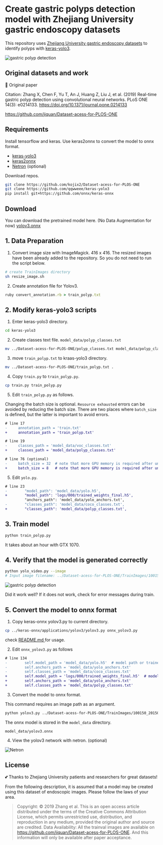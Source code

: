 # Create gastric polyps detection model with Zhejiang University gastric endoscopy datasets

This repository uses [Zhejiang University gastric endoscopy datasets](https://github.com/jiquan/Dataset-acess-for-PLOS-ONE) to identify polyps with [keras-yolo3](https://github.com/qqwweee/keras-yolo3).

![gastric polyp detection](https://raw.githubusercontent.com/kojix2/Dataset-acess-for-PLOS-ONE/master/screenshots/screenshot1.png)

## Original datasets and work

:cake: Original paper

Citation: Zhang X, Chen F, Yu T, An J, Huang Z, Liu J, et al. (2019) Real-time gastric polyp detection using convolutional neural networks. PLoS ONE 14(3): e0214133. https://doi.org/10.1371/journal.pone.0214133

https://github.com/jiquan/Dataset-acess-for-PLOS-ONE

## Requirements

Install tensorflow and keras. Use keras2onnx to convert the model to onnx format.

* [keras-yolo3](https://github.com/qqwweee/keras-yolo3)
* [keras2onnx](https://github.com/onnx/keras-onnx)
* [Netron](https://github.com/lutzroeder/netron) (optional)

Download repos.

```sh
git clone https://github.com/kojix2/Dataset-acess-for-PLOS-ONE
git clone https://github.com/qqwweee/keras-yolo3
pip install git+https://github.com/onnx/keras-onnx
```

## Download
You can download the pretrained model here. 
(No Data Augmentation for now)
[yolov3.onnx](https://drive.google.com/file/d/1RwVKSFxNF0mpI5ZfHhysBqsFwpp-8QXM/view?usp=sharing)

## 1. Data Preparation

1. Convert image size with ImageMagick. 416 x 416. 
The resized images have been already added to the repository. So you do not need to run the script below.

```bash 
# create TrainImages directory
sh resize_image.sh
```

2. Create annotation file for Yolov3.

```ruby
ruby convert_annotation.rb > train_polyp.txt
```

## 2. Modify keras-yolo3 scripts

1. Enter keras-yolo3 directory.  

```sh
cd keras-yolo3
```

2. Create classes text file. `model_data/polyp_classes.txt`

```sh
mv ../Dataset-acess-for-PLOS-ONE/polyp_classes.txt model_data/polyp_classes.txt
```

3. move `train_polyp.txt` to kraas-yolo3 directory.

```sh
mv ../Dataset-acess-for-PLOS-ONE/train_polyp.txt .
```

4. Copy `train.py` to `train_polyp.py`.

```sh
cp train.py train_polyp.py
```

5. Edit `train_polyp.py` as follows.

Changing the batch size is optional. `Resource exhausted` errors can be avoided by reducing the batch size.
There are two places where `batch_size` is defined, but the latter is important to avoid errors.


```diff
# line 17
-     annotation_path = 'train.txt'
+     annotation_path = 'train_polyp.txt'

# line 19
-     classes_path = 'model_data/voc_classes.txt'
+     classes_path = 'model_data/polyp_classes.txt'

# line 76 (optional)
-     batch_size = 32  # note that more GPU memory is required after unfreezing the body
+     batch_size = 8   # note that more GPU memory is required after unfreezing the body
```

5. Edit `yolo.py`.

```diff
# line 23
-        "model_path": 'model_data/yolo.h5',
+        "model_path": 'logs/000/trained_weights_final.h5',
         "anchors_path": 'model_data/yolo_anchors.txt',
-        "classes_path": 'model_data/coco_classes.txt',
+        "classes_path": 'model_data/polyp_classes.txt',
```

## 3. Train model

```sh
python train_polyp.py
```

It takes about an hour with GTX 1070.

## 4. Verify that the model is generated correctly

```sh
python yolo_video.py --image
# Input image filename: ../Dataset-acess-for-PLOS-ONE/TrainImages/100150_20150104001030003.jpg
```

![gastric polyp detection](https://raw.githubusercontent.com/kojix2/Dataset-acess-for-PLOS-ONE/master/screenshots/screenshot1.png)

Did it work well? If it does not work, check for error messages during train.

## 5. Convert the model to onnx format

1. Copy keras-onnx yolov3.py to current directory.

```sh
cp ../keras-onnx/applications/yolov3/yolov3.py onnx_yolov3.py
```

check [README.md ](https://github.com/onnx/keras-onnx/tree/master/applications/yolov3) for usage. 

2. Edit `onnx_yolov3.py` as follows

```diff
# line 134
-        self.model_path = 'model_data/yolo.h5'  # model path or trained weights path
-        self.anchors_path = 'model_data/yolo_anchors.txt'
-        self.classes_path = 'model_data/coco_classes.txt'
+        self.model_path = 'logs/000/trained_weights_final.h5'  # model path or trained weights path
+        self.anchors_path = 'model_data/yolo_anchors.txt'
+        self.classes_path = 'model_data/polyp_classes.txt'
```

3. Convert the model to onnx format.

This command requires an image path as an argument.

```sh
python yolov3.py ../Dataset-acess-for-PLOS-ONE/TrainImages/100150_20150104001030003.jpg
```

The onnx model is stored in the `model_data` directory.

```
model_data/yolov3.onnx
```

4. View the yolov3 network with netron. (optional)

![Netron](https://raw.githubusercontent.com/kojix2/Dataset-acess-for-PLOS-ONE/master/screenshots/screenshot3.png)


## License

:two_hearts: Thanks to Zhejiang University patients and researchers for great datasets! 

From the following description, it is assumed that a model may be created using this dataset of endoscopic images. 
Please follow the laws of your area. 

> Copyright: © 2019 Zhang et al. This is an open access article distributed under the terms of the Creative Commons Attribution License, which permits unrestricted use, distribution, and reproduction in any medium, provided the original author and source are credited.
> Data Availability: All the trainval images are available on https://github.com/jiquan/Dataset-acess-for-PLOS-ONE. And this information will only be available after paper acceptance.
